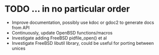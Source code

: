 TODO ... in no particular order
===============================

* Improve documentation, possibly use kdoc or gdoc2 to generate docs from API
* Continuously, update OpenBSD functions/macros
* Investigate adding FreeBSD pidfile_open() et al
* Investigate FreeBSD libutil library, could be useful for porting between unices


